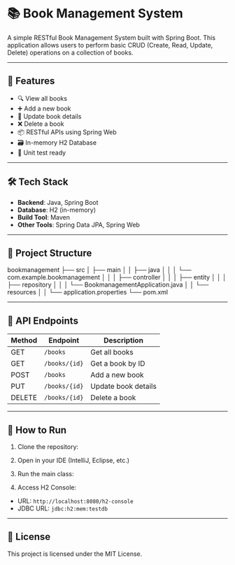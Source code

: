 # 📚 Book Management System

A simple RESTful Book Management System built with Spring Boot. This application allows users to perform basic CRUD (Create, Read, Update, Delete) operations on a collection of books.

---

## 🚀 Features

- 🔍 View all books
- ➕ Add a new book
- 📝 Update book details
- ❌ Delete a book
- 📦 RESTful APIs using Spring Web
- 🗃️ In-memory H2 Database
- 🧪 Unit test ready

---

## 🛠️ Tech Stack

- **Backend**: Java, Spring Boot
- **Database**: H2 (in-memory)
- **Build Tool**: Maven
- **Other Tools**: Spring Data JPA, Spring Web

---

## 📂 Project Structure

bookmanagement
├── src
│ ├── main
│ │ ├── java
│ │ │ └── com.example.bookmanagement
│ │ │ ├── controller
│ │ │ ├── entity
│ │ │ ├── repository
│ │ │ └── BookmanagementApplication.java
│ │ └── resources
│ │ └── application.properties
└── pom.xml

---

## 🔗 API Endpoints

| Method | Endpoint        | Description           |
|--------|------------------|-----------------------|
| GET    | `/books`         | Get all books         |
| GET    | `/books/{id}`    | Get a book by ID      |
| POST   | `/books`         | Add a new book        |
| PUT    | `/books/{id}`    | Update book details   |
| DELETE | `/books/{id}`    | Delete a book         |

---

## 🧪 How to Run

1. Clone the repository:

2. Open in your IDE (IntelliJ, Eclipse, etc.)
3. Run the main class:
4. Access H2 Console:
- URL: `http://localhost:8080/h2-console`
- JDBC URL: `jdbc:h2:mem:testdb`

---

## 🧾 License

This project is licensed under the MIT License.
